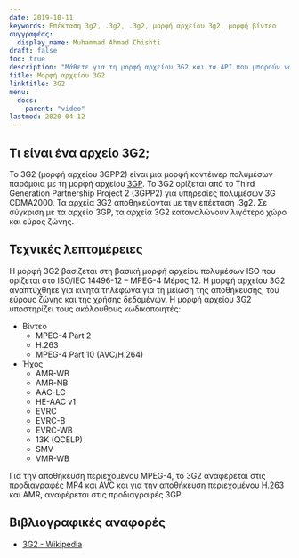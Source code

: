 ```yaml
---
date: 2019-10-11
keywords: Επέκταση 3g2, .3g2, .3g2, μορφή αρχείου 3g2, μορφή βίντεο
συγγραφέας:
  display_name: Muhammad Ahmad Chishti
draft: false
toc: true
description: "Μάθετε για τη μορφή αρχείου 3G2 και τα API που μπορούν να δημιουργήσουν και να ανοίξουν αρχεία 3G2."
title: Μορφή αρχείου 3G2
linktitle: 3G2
menu:
  docs:
    parent: "video"
lastmod: 2020-04-12
---
```


## Τι είναι ένα αρχείο 3G2; ##

Το 3G2 (μορφή αρχείου 3GPP2) είναι μια μορφή κοντέινερ πολυμέσων παρόμοια με τη μορφή αρχείου [3GP](/el/video/3gp). Το 3G2 ορίζεται από το Third Generation Partnership Project 2 (3GPP2) για υπηρεσίες πολυμέσων 3G CDMA2000. Τα αρχεία 3G2 αποθηκεύονται με την επέκταση .3g2. Σε σύγκριση με τα αρχεία 3GP, τα αρχεία 3G2 καταναλώνουν λιγότερο χώρο και εύρος ζώνης.

## Τεχνικές λεπτομέρειες ##

Η μορφή 3G2 βασίζεται στη βασική μορφή αρχείου πολυμέσων ISO που ορίζεται στο ISO/IEC 14496-12 – MPEG-4 Μέρος 12. Η μορφή αρχείου 3G2 αναπτύχθηκε για κινητά τηλέφωνα για τη μείωση της αποθήκευσης, του εύρους ζώνης και της χρήσης δεδομένων. Η μορφή αρχείου 3G2 υποστηρίζει τους ακόλουθους κωδικοποιητές:

- Βίντεο
  - MPEG-4 Part 2
  - H.263
  - MPEG-4 Part 10 (AVC/H.264)
- Ήχος
  - AMR-WB
  - AMR-NB
  - AAC-LC
  - HE-AAC v1
  - EVRC
  - EVRC-B
  - EVRC-WB
  - 13K (QCELP)
  - SMV
  - VMR-WB

Για την αποθήκευση περιεχομένου MPEG-4, το 3G2 αναφέρεται στις προδιαγραφές MP4 και AVC και για την αποθήκευση περιεχομένου H.263 και AMR, αναφέρεται στις προδιαγραφές 3GP.

## Βιβλιογραφικές αναφορές ##

- [3G2 - Wikipedia](https://en.wikipedia.org/wiki/3GP_and_3G2)

